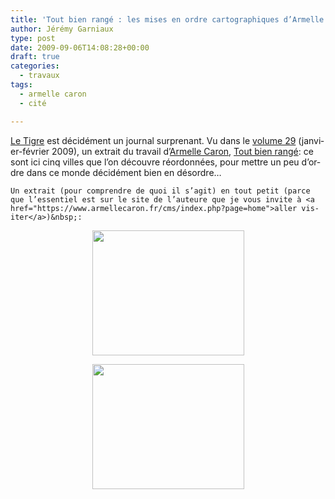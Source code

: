 ```yaml
---
title: 'Tout bien rangé : les mises en ordre cartographiques d’Armelle Caron'
author: Jérémy Garniaux
type: post
date: 2009-09-06T14:08:28+00:00
draft: true
categories:
  - travaux
tags:
  - armelle caron
  - cité

---
```

[Le Tigre](https://www.le-tigre.net/) est décidé­ment un jour­nal sur­prenant. Vu dans le [vol­ume 29](https://www.le-tigre.net/Volume-29.html) (jan­vi­er-févri­er 2009), un extrait du tra­vail d’[Armelle Caron](https://www.armellecaron.fr), [Tout bien rangé](https://www.armellecaron.fr/works/les-villes-rangees/): ce sont ici cinq villes que l’on décou­vre réor­don­nées, pour met­tre un peu d’or­dre dans ce monde décidé­ment bien en désordre…

    Un extrait (pour com­pren­dre de quoi il s’ag­it) en tout petit (parce que l’essen­tiel est sur le site de l’au­teure que je vous invite à <a href="https://www.armellecaron.fr/cms/index.php?page=home">aller vis­iter</a>)&nbsp;:
  </p>
  
  <p style="text-align: center;">
    <a href="https://www.mapper.fr/carnet/wp-content/uploads/2009/09/paris-web.png"><img loading="lazy" class="size-full wp-image-329  aligncenter" title="paris-web" alt src="https://www.mapper.fr/carnet/wp-content/uploads/2009/09/paris-web.png" width="243" height="200" /></a>
  </p>
  
  <p style="text-align: center;">
    <a href="https://www.mapper.fr/carnet/wp-content/uploads/2009/09/paris-ranger-web.png"><img loading="lazy" class="size-full wp-image-330  aligncenter" title="paris-ranger-web" alt src="https://www.mapper.fr/carnet/wp-content/uploads/2009/09/paris-ranger-web.png" width="243" height="200" /></a>
  </p>
</div>